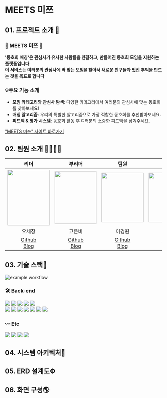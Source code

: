 # MEETS 미쯔



## 01. 프로젝트 소개 🌈

### 🩵 MEETS 미쯔 🩵


**'동호회 매칭'은 관심사가 유사한 사람들을 연결하고, 만들어진 동호회 모임을 지원하는 플랫폼입니다**<br>
**이 서비스는 여러분의 관심사에 딱 맞는 모임을 찾아서 새로운 친구들과 멋진 추억을 만드는 것을 목표로 합니다**

### 💡주요 기능 소개

- **모임 카테고리와 관심사 탐색**: 다양한 카테고리에서 여러분의 관심사에 맞는 동호회를 찾아보세요!
- **매칭 알고리즘**: 우리의 특별한 알고리즘으로 가장 적합한 동호회를 추천받아보세요.
- **피드백 & 평가 시스템**: 동호회 활동 후 여러분의 소중한 피드백을 남겨주세요.

["MEETS 미쯔" 사이트 바로가기](http://meeets.site)


## 02. 팀원 소개 👨‍👨‍👧‍👦

|리더|부리더|팀원|팀원|
|:---:|:---:|:---:|:---:|
|<img src=""  width="135" height="180">|<img src="https://github.com/sepang-pang/Final-Project/assets/102966574/e3aafa70-ddf7-4024-8d6c-a57a74167d4a"  width="135" height="170">|<img src=""  width="135" height="160">|<img src=""  width="135" height="160">|
|오세창|고은비|이경원|김동환|
|[Github](https://github.com/sepang-pang)<br>[Blog](https://pangpang0533.tistory.com/)|[Github](https://github.com/rhaql)<br>[Blog](https://ggomcoding.tistory.com/)|[Github](https://github.com/canseeit)<br>[Blog](https://velog.io/@canseeit)|[Github]()<br>[Blog]()|

## 03. 기술 스택🧰

![example workflow](https://github.com/sepang-pang/Final-Project/actions/workflows/gradle.yml/badge.svg)

### :hammer_and_wrench: Back-end
<img src="https://img.shields.io/badge/java-007396?style=flat&logo=java&logoColor=white"> <img src="https://img.shields.io/badge/Spring-6DB33F?style=flat&logo=Spring&logoColor=green"> 
<img src="https://img.shields.io/badge/Spring Boot-6DB33F?style=flat&logo=Spring Boot&logoColor=yellow"> 
<img src="https://img.shields.io/badge/Spring Security-6DB33F?style=flat&logo=Spring Security&logoColor=green"> <img src="https://img.shields.io/badge/Spring Data JPA-6DB33F?style=flat"> 
<br>
<img src="https://img.shields.io/badge/QueryDsl-0769AD?style=flat&logoColor=white"> 
<img src="https://img.shields.io/badge/Redis-DC382D?style=flat&logo=Redis&logoColor=white"> 
<img src="https://img.shields.io/badge/Hibernate-59666C?style=flat&logo=hibernate&logoColor=white"> 
<img src="https://img.shields.io/badge/gradle-02303A?style=flat&logo=gradle&logoColor=white">
<img src="https://img.shields.io/badge/WebSocket-FF6600?style=flat&logoColor=white">
<img src="https://img.shields.io/badge/Postman-FF6C37?style=flat&logo=postman&logoColor=white">
<img src="https://img.shields.io/badge/Github Actions-2088FF?style=flat&logo=githubactions&logoColor=white">


### :wavy_dash: Etc
<img src="https://img.shields.io/badge/Git-F05032?style=flat&logo=Git&logoColor=white"> <img src="https://img.shields.io/badge/GitHub-181717?style=flat&logo=Github&logoColor=white">
<img src="https://img.shields.io/badge/Notion-000000?style=flat&logo=notion&logoColor=white">
<img src="https://img.shields.io/badge/Slack-4A154B?style=flat&logo=slack&logoColor=white">


## 04. 시스템 아키텍처📱

## 05. ERD 설계도⚙️

## 06. 화면 구성🌎



